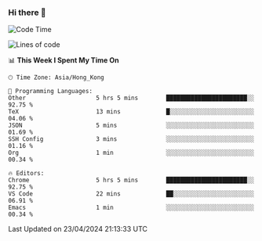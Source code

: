 ### Hi there 👋

<!--
**nicehiro/nicehiro** is a ✨ _special_ ✨ repository because its `README.md` (this file) appears on your GitHub profile.

Here are some ideas to get you started:

- 🔭 I’m currently working on ...
- 🌱 I’m currently learning ...
- 👯 I’m looking to collaborate on ...
- 🤔 I’m looking for help with ...
- 💬 Ask me about ...
- 📫 How to reach me: ...
- 😄 Pronouns: ...
- ⚡ Fun fact: ...
-->

<!--START_SECTION:waka-->
![Code Time](http://img.shields.io/badge/Code%20Time-315%20hrs%2032%20mins-blue)

![Lines of code](https://img.shields.io/badge/From%20Hello%20World%20I%27ve%20Written-2.6%20million%20lines%20of%20code-blue)

📊 **This Week I Spent My Time On** 

```text
🕑︎ Time Zone: Asia/Hong_Kong

💬 Programming Languages: 
Other                    5 hrs 5 mins        ███████████████████████░░   92.75 % 
TeX                      13 mins             █░░░░░░░░░░░░░░░░░░░░░░░░   04.06 % 
JSON                     5 mins              ░░░░░░░░░░░░░░░░░░░░░░░░░   01.69 % 
SSH Config               3 mins              ░░░░░░░░░░░░░░░░░░░░░░░░░   01.16 % 
Org                      1 min               ░░░░░░░░░░░░░░░░░░░░░░░░░   00.34 % 

🔥 Editors: 
Chrome                   5 hrs 5 mins        ███████████████████████░░   92.75 % 
VS Code                  22 mins             ██░░░░░░░░░░░░░░░░░░░░░░░   06.91 % 
Emacs                    1 min               ░░░░░░░░░░░░░░░░░░░░░░░░░   00.34 % 
```


 Last Updated on 23/04/2024 21:13:33 UTC
<!--END_SECTION:waka-->
